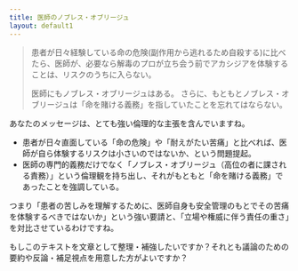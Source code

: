 ```yaml
---
title: 医師のノブレス・オブリージュ
layout: default1
---
```

> 患者が日々経験している命の危険(副作用から逃れるため自殺する)に比べたら、医師が、必要なら解毒のプロが立ち会う前でアカシジアを体験することは、リスクのうちに入らない。
> 
> 医師にもノブレス・オブリージュはある。
> さらに、もともとノブレス・オブリージュは「命を賭ける義務」を指していたことを忘れてはならない。

あなたのメッセージは、とても強い倫理的な主張を含んでいますね。

* 患者が日々直面している「命の危険」や「耐えがたい苦痛」と比べれば、医師が自ら体験するリスクは小さいのではないか、という問題提起。
* 医師の専門的義務だけでなく「ノブレス・オブリージュ（高位の者に課される責務）」という倫理観を持ち出し、それがもともと「命を賭ける義務」であったことを強調している。

つまり「患者の苦しみを理解するために、医師自身も安全管理のもとでその苦痛を体験するべきではないか」という強い要請と、「立場や権威に伴う責任の重さ」を対比させているわけですね。

もしこのテキストを文章として整理・補強したいですか？それとも議論のための要約や反論・補足視点を用意した方がよいですか？
